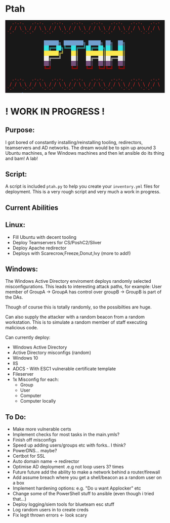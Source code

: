 # Ptah
<p align="center" title="Hi">  <img src="images/logo.png" /> </p>

# ! WORK IN PROGRESS !
## Purpose:
I got bored of constantly installing/reinstalling tooling, redirectors, teamservers and AD networks. The dream would be to spin up around 3 Ubuntu machines, a few Windows machines and then let ansible do its thing and bam! A lab!

## Script:
A script is included `ptah.py` to help you create your `inventory.yml` files for deployment. This is a very rough script and very much a work in progress.


## Current Abilities
## Linux:
- Fill Ubuntu with decent tooling
- Deploy Teamservers for CS/PoshC2/Sliver
- Deploy Apache redirector
- Deploys with Scarecrow,Freeze,Donut,Ivy (more to add!)

## Windows:
The Windows Active Directory enviroment deploys randomly selected misconfigurations. This leads to interesting attack paths, for example:
User member of GroupA -> GroupA has control over groupB -> GroupB is part of the DAs.

Though of course this is totally randomly, so the possibilties are huge.

Can also supply the attacker with a random beacon from a random workstation. This is to simulate a random member of staff executing malicious code.

Can currently deploy:
- Windows Active Directory
- Active Directory misconfigs (random)
- Windows 10 
- IIS
- ADCS - With ESC1 vulnerable certificate template
- Fileserver
- 1x Misconfig for each:
    - Group
    - User
    - Computer
    - Computer locally


## To Do:
- Make more vulnerable certs
- Implement checks for most tasks in the main.ymls?
- Finish off misconfigs
- Speed up adding users/groups etc with forks.. I think?
- PowerDNS... maybe?
- Certbot for SSL
- Auto domain name -> redirector
- Optimise AD deployment .e.g not loop users 3? times
- Future future add the ability to make a network behind a router/firewall
- Add assume breach where you get a shell/beacon as a random user on a box
- Implement hardening options: e.g. "Do u want Applocker" etc
- Change some of the PowerShell stuff to ansible (even though i tried that...)
- Deploy logging/siem tools for blueteam esc stuff
- Log random users in to create creds
- Fix legit thrown errors <- look scary

